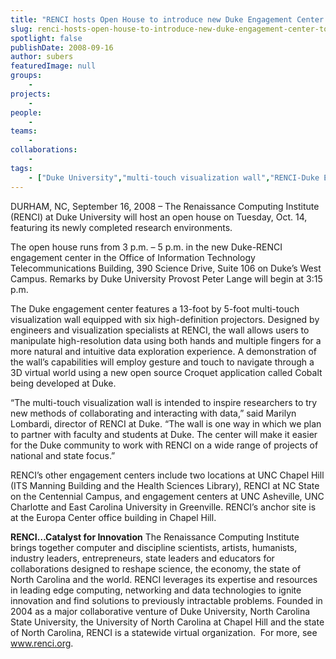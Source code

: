 ```yaml
---
title: "RENCI hosts Open House to introduce new Duke Engagement Center to campus community"
slug: renci-hosts-open-house-to-introduce-new-duke-engagement-center-to-campus-community
spotlight: false
publishDate: 2008-09-16
author: subers
featuredImage: null
groups:
    - 
projects:
    - 
people:
    - 
teams: 
    - 
collaborations:
    - 
tags:
    - ["Duke University","multi-touch visualization wall","RENCI-Duke Engagement Center"]
---
```

DURHAM, NC, September 16, 2008 – The Renaissance Computing Institute (RENCI) at Duke University will host an open house on Tuesday, Oct. 14, featuring its newly completed research environments.<!--more-->

The open house runs from 3 p.m. – 5 p.m. in the new Duke-RENCI engagement center in the Office of Information Technology Telecommunications Building, 390 Science Drive, Suite 106 on Duke’s West Campus. Remarks by Duke University Provost Peter Lange will begin at 3:15 p.m.

The Duke engagement center features a 13-foot by 5-foot multi-touch visualization wall equipped with six high-definition projectors. Designed by engineers and visualization specialists at RENCI, the wall allows users to manipulate high-resolution data using both hands and multiple fingers for a more natural and intuitive data exploration experience. A demonstration of the wall’s capabilities will employ gesture and touch to navigate through a 3D virtual world using a new open source Croquet application called Cobalt being developed at Duke.

“The multi-touch visualization wall is intended to inspire researchers to try new methods of collaborating and interacting with data,” said Marilyn Lombardi, director of RENCI at Duke. “The wall is one way in which we plan to partner with faculty and students at Duke. The center will make it easier for the Duke community to work with RENCI on a wide range of projects of national and state focus.”

RENCI’s other engagement centers include two locations at UNC Chapel Hill (ITS Manning Building and the Health Sciences Library), RENCI at NC State on the Centennial Campus, and engagement centers at UNC Asheville, UNC Charlotte and East Carolina University in Greenville. RENCI’s anchor site is at the Europa Center office building in Chapel Hill.

<strong>RENCI…Catalyst for  Innovation</strong>
The Renaissance Computing Institute brings together computer and discipline scientists, artists, humanists, industry leaders, entrepreneurs, state leaders and educators for collaborations designed to reshape science, the economy, the state of North Carolina and the world. RENCI leverages its expertise and resources in leading edge computing, networking and data technologies to ignite innovation and find solutions to previously intractable problems. Founded in 2004 as a major collaborative venture of Duke University, North Carolina State University, the University of North Carolina at Chapel Hill and the state of North Carolina, RENCI is a statewide virtual organization.  For more, see <a href="http://www.renci.org/">www.renci.org</a>.
